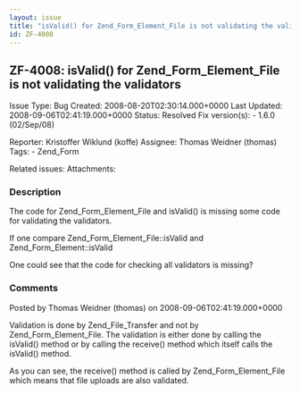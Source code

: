 ```yaml
---
layout: issue
title: "isValid() for Zend_Form_Element_File is not validating the validators"
id: ZF-4008
---
```


ZF-4008: isValid() for Zend\_Form\_Element\_File is not validating the validators
---------------------------------------------------------------------------------

 Issue Type: Bug Created: 2008-08-20T02:30:14.000+0000 Last Updated: 2008-09-06T02:41:19.000+0000 Status: Resolved Fix version(s): - 1.6.0 (02/Sep/08)
 
 Reporter:  Kristoffer Wiklund (koffe)  Assignee:  Thomas Weidner (thomas)  Tags: - Zend\_Form
 
 Related issues: 
 Attachments: 
### Description

The code for Zend\_Form\_Element\_File and isValid() is missing some code for validating the validators.

If one compare Zend\_Form\_Element\_File::isValid and Zend\_Form\_Element::isValid

One could see that the code for checking all validators is missing?

 

 

### Comments

Posted by Thomas Weidner (thomas) on 2008-09-06T02:41:19.000+0000

Validation is done by Zend\_File\_Transfer and not by Zend\_Form\_Element\_File. The validation is either done by calling the isValid() method or by calling the receive() method which itself calls the isValid() method.

As you can see, the receive() method is called by Zend\_Form\_Element\_File which means that file uploads are also validated.

 

 